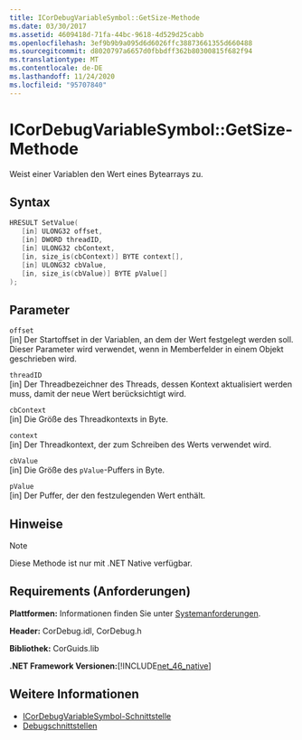 ```yaml
---
title: ICorDebugVariableSymbol::GetSize-Methode
ms.date: 03/30/2017
ms.assetid: 4609418d-71fa-44bc-9618-4d529d25cabb
ms.openlocfilehash: 3ef9b9b9a095d6d6026ffc38873661355d660488
ms.sourcegitcommit: d8020797a6657d0fbbdff362b80300815f682f94
ms.translationtype: MT
ms.contentlocale: de-DE
ms.lasthandoff: 11/24/2020
ms.locfileid: "95707840"
---
```

# <a name="icordebugvariablesymbolsetvalue-method"></a>ICorDebugVariableSymbol::GetSize-Methode

Weist einer Variablen den Wert eines Bytearrays zu.  
  
## <a name="syntax"></a>Syntax  
  
```cpp  
HRESULT SetValue(  
   [in] ULONG32 offset,  
   [in] DWORD threadID,  
   [in] ULONG32 cbContext,  
   [in, size_is(cbContext)] BYTE context[],  
   [in] ULONG32 cbValue,  
   [in, size_is(cbValue)] BYTE pValue[]  
);  
```  
  
## <a name="parameters"></a>Parameter  

 `offset`  
 [in] Der Startoffset in der Variablen, an dem der Wert festgelegt werden soll. Dieser Parameter wird verwendet, wenn in Memberfelder in einem Objekt geschrieben wird.  
  
 `threadID`  
 [in] Der Threadbezeichner des Threads, dessen Kontext aktualisiert werden muss, damit der neue Wert berücksichtigt wird.  
  
 `cbContext`  
 [in] Die Größe des Threadkontexts in Byte.  
  
 `context`  
 [in] Der Threadkontext, der zum Schreiben des Werts verwendet wird.  
  
 `cbValue`  
 [in] Die Größe des `pValue`-Puffers in Byte.  
  
 `pValue`  
 [in] Der Puffer, der den festzulegenden Wert enthält.  
  
## <a name="remarks"></a>Hinweise  
  
> [!NOTE]
> Diese Methode ist nur mit .NET Native verfügbar.  
  
## <a name="requirements"></a>Requirements (Anforderungen)  

 **Plattformen:** Informationen finden Sie unter [Systemanforderungen](../../get-started/system-requirements.md).  
  
 **Header:** CorDebug.idl, CorDebug.h  
  
 **Bibliothek:** CorGuids.lib  
  
 **.NET Framework Versionen:**[!INCLUDE[net_46_native](../../../../includes/net-46-native-md.md)]  
  
## <a name="see-also"></a>Weitere Informationen

- [ICorDebugVariableSymbol-Schnittstelle](icordebugvariablesymbol-interface.md)
- [Debugschnittstellen](debugging-interfaces.md)
